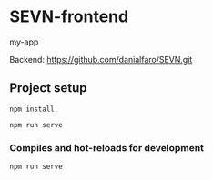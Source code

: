 # SEVN-frontend
my-app

Backend: https://github.com/danialfaro/SEVN.git

## Project setup
```
npm install
```

```
npm run serve
```

### Compiles and hot-reloads for development
```
npm run serve
```

